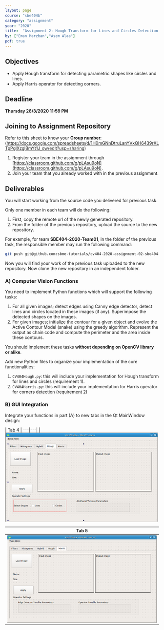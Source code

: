 ```yaml
---
layout: page
course: "sbe404b"
category: "assignment"
year: "2020"
title:  "Assignment 2: Hough Transform for Lines and Circles Detection and Harris Operator for Corners Detection"
by: ["Eman Marzban","Asem Alaa"]
pdf: true
---
```


## Objectives

* Apply Hough transform for detecting parametric shapes like circles and lines.
* Apply Harris operator for detecting corners.

## Deadline

**Thursday 26/3/2020 11:59 PM**

## Joining to Assignment Repository

Refer to this sheet to know your **Group number**: (https://docs.google.com/spreadsheets/d/1H0mGNnDtruLanYVxQH6439rXLTpPglXzglBmYt1J_ow/edit?usp=sharing)

1. Register your team in the assignment through [https://classroom.github.com/g/pLAsu9oN](https://classroom.github.com/g/pLAsu9oN).
2. Join your team that you already worked with in the previous assignment.

## Deliverables

You will start working from the source code you delivered for previous task.

Only one member in each team will do the following:

1. First, copy the remote url of the newly generated repository.
2. From the folder of the previous repository, upload the source to the new repository.

For example, for team **SBE404-2020-Team01**, in the folder of the previous task, the responsible member may run the following command:

```bash
git push git@github.com:sbme-tutorials/cv404-2020-assignment-02-sbe404-2020-team01.git master -u
```

Now you will find your work of the previous task uploaded to the new repository. Now clone the new repository in an independent folder.


### A) Computer Vision Functions

You need to implement Python functions which will support the following tasks:

1. For all given images; detect edges using Canny edge detector, detect lines
and circles located in these images (if any). Superimpose the detected
shapes on the images.
2. For given images; initialize the contour for a given object and evolve the
Active Contour Model (snake) using the greedy algorithm. Represent the
output as chain code and compute the perimeter and the area inside these
contours.

You should implement these tasks **without depending on OpenCV library or alike**.


Add new Python files to organize your implementation of the core functionalities:


1. `CV404Hough.py`: this will include your implementation for Hough transform for lines and circles (requirement 1).
2. `CV404Harris.py`: this will include your implementation for Harris operator for corners detection (requirement 2)

### B) GUI Integration

Integrate your functions in part (A) to new tabs in the Qt MainWindow design:

| Tab 4 |
---|---|
| <img src="tab4.png" style="width:500px"> 

| Tab 5 |
|---|
| <img src="tab5.png" style="width:500px;"> |
